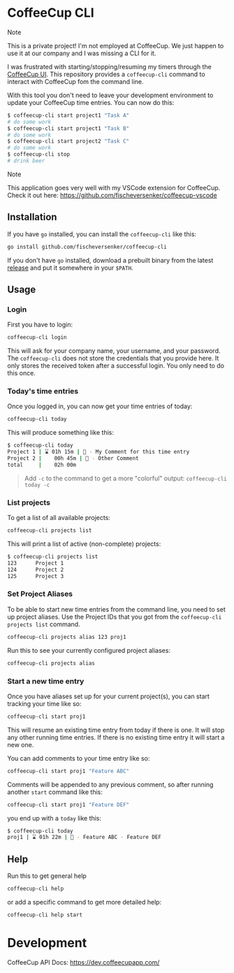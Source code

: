 # CoffeeCup CLI

> [!NOTE]
> This is a private project! I'm not employed at CoffeeCup. We just happen to use it at our company and I was missing a CLI for it.

I was frustrated with starting/stopping/resuming my timers through the [CoffeeCup UI](https://www.coffeecup.app/). This repository provides a `coffeecup-cli` command to interact with CoffeeCup fom the command line.

With this tool you don't need to leave your development environment to update your CoffeeCup time entries. You can now do this:

```sh
$ coffeecup-cli start project1 "Task A"
# do some work
$ coffeecup-cli start project1 "Task B"
# do some work
$ coffeecup-cli start project2 "Task C"
# do some work
$ coffeecup-cli stop
# drink beer
```

> [!NOTE]
> This application goes very well with my VSCode extension for CoffeeCup. Check it out here: https://github.com/fischeversenker/coffeecup-vscode

## Installation

If you have `go` installed, you can install the `coffeecup-cli` like this:

```sh
go install github.com/fischeversenker/coffeecup-cli
```

If you don't have `go` installed, download a prebuilt binary from the latest [release](https://github.com/fischeversenker/coffeecup-cli/releases/latest) and put it somewhere in your `$PATH`.

## Usage

### Login

First you have to login:

```sh
coffeecup-cli login
```

This will ask for your company name, your username, and your password. The `coffeecup-cli` does not store the credentials that you provide here. It only stores the received token after a successful login. You only need to do this once.

### Today's time entries

Once you logged in, you can now get your time entries of today:

```sh
coffeecup-cli today
```

This will produce something like this:

```sh
$ coffeecup-cli today
Project 1 | ⌛ 01h 15m | 📝 - My Comment for this time entry
Project 2 |    00h 45m | 📝 - Other Comment
total     |    02h 00m
```

> Add `-c` to the command to get a more "colorful" output: `coffeecup-cli today -c`

### List projects

To get a list of all available projects:

```sh
coffeecup-cli projects list
```

This will print a list of active (non-complete) projects:

```sh
$ coffeecup-cli projects list
123      Project 1
124      Project 2
125      Project 3
```

### Set Project Aliases

To be able to start new time entries from the command line, you need to set up project aliases. Use the Project IDs that you got from the `coffeecup-cli projects list` command.

```sh
coffeecup-cli projects alias 123 proj1
```

Run this to see your currently configured project aliases:

```sh
coffeecup-cli projects alias
```

### Start a new time entry

Once you have aliases set up for your current project(s), you can start tracking your time like so:

```sh
coffeecup-cli start proj1
```

This will resume an existing time entry from today if there is one. It will stop any other running time entries. If there is no existing time entry it will start a new one.

You can add comments to your time entry like so:

```sh
coffeecup-cli start proj1 "Feature ABC"
```

Comments will be appended to any previous comment, so after running another `start` command like this:

```sh
coffeecup-cli start proj1 "Feature DEF"
```

you end up with a `today` like this:

```sh
$ coffeecup-cli today
proj1 | ⌛ 01h 22m | 📝 - Feature ABC - Feature DEF
```

## Help

Run this to get general help

```sh
coffeecup-cli help
```

or add a specific command to get more detailed help:

```sh
coffeecup-cli help start
```

# Development

CoffeeCup API Docs:
https://dev.coffeecupapp.com/
